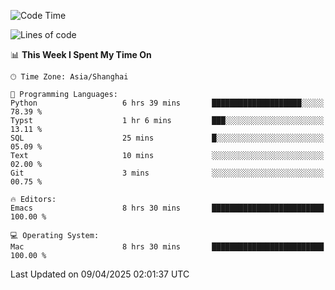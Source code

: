 <!--START_SECTION:waka-->
![Code Time](http://img.shields.io/badge/Code%20Time-2%2C617%20hrs%2025%20mins-blue)

![Lines of code](https://img.shields.io/badge/From%20Hello%20World%20I%27ve%20Written-335.3%20thousand%20lines%20of%20code-blue)

📊 **This Week I Spent My Time On** 

```text
🕑︎ Time Zone: Asia/Shanghai

💬 Programming Languages: 
Python                   6 hrs 39 mins       ████████████████████░░░░░   78.39 % 
Typst                    1 hr 6 mins         ███░░░░░░░░░░░░░░░░░░░░░░   13.11 % 
SQL                      25 mins             █░░░░░░░░░░░░░░░░░░░░░░░░   05.09 % 
Text                     10 mins             ░░░░░░░░░░░░░░░░░░░░░░░░░   02.00 % 
Git                      3 mins              ░░░░░░░░░░░░░░░░░░░░░░░░░   00.75 % 

🔥 Editors: 
Emacs                    8 hrs 30 mins       █████████████████████████   100.00 % 

💻 Operating System: 
Mac                      8 hrs 30 mins       █████████████████████████   100.00 % 
```


 Last Updated on 09/04/2025 02:01:37 UTC
<!--END_SECTION:waka-->
